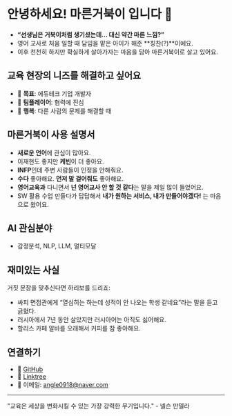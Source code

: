 # 안녕하세요! 마른거북이 입니다 🐢

- **“선생님은 거북이처럼 생기셨는데... 대신 약간 마른 느낌?”**
- 영어 교사로 처음 일할 때 담임을 맡은 아이가 해준 **칭찬(?)**이에요. 
- 이후 천천히 하지만 확실하게 살아가자는 마음을 담아 마른거북이로 살고 있어요.

## 교육 현장의 니즈를 해결하고 싶어요
- 🎯 **목표**: 에듀테크 기업 개발자
- 🤝 **팀플레이어**: 협력에 진심
- 🌈 **행복**: 다른 사람의 문제를 해결할 때

## 마른거북이 사용 설명서
- **새로운 언어**에 관심이 많아요.
- 이재현도 좋지만 **케빈**이 더 좋아요.
- **INFP**인데 주변 사람들이 인정을 안해줘요.
- **수다** 좋아해요. **먼저 말 걸어줘도** 좋아해요.
- **영어교육과** 다니면서 **넌 영어교사 안 할 것 같다**는 말을 제일 많이 들었어요.
- SW 활용 수업 만들다가 답답해서 **내가 원하는 서비스, 내가 만들어야겠다!** 는 마음으로 왔어요.

## AI 관심분야
- 감정분석, NLP, LLM, 멀티모달

## 재미있는 사실
거짓 문장을 맞추신다면 하리보를 드리죠:
- 싸피 면접관에게 “열심히는 하는데 성적이 안 나오는 학생 같네요”라는 말을 듣고 긁혔다.
- 러시아에서 7년 동안 살았지만 러시아어는 아직도 싫어해요.
- 할리스 카페 알바를 오래해서 커피를 참 좋아해요.

## 연결하기
- 🐙 [GitHub](https://github.com/MarunTurtle)
- 🔗 [Linktree](https://linktr.ee/marun_turtle)
- 📧 이메일: [angle0918@naver.com](mailto:angle0918@naver.com)

---

"교육은 세상을 변화시킬 수 있는 가장 강력한 무기입니다." - 넬슨 만델라
